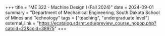 +++
title = "ME 322 - Machine Design I (Fall 2024)"
date = 2024-09-01
summary = "Department of Mechanical Engineering, South Dakota School of Mines and Technology"
tags = ["teaching", "undergraduate level"]
external_link = "https://ecatalog.sdsmt.edu/preview_course_nopop.php?catoid=23&coid=38975"
+++
